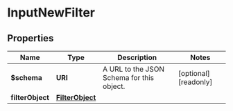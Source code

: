 

# InputNewFilter


## Properties

| Name | Type | Description | Notes |
|------------ | ------------- | ------------- | -------------|
|**$schema** | **URI** | A URL to the JSON Schema for this object. |  [optional] [readonly] |
|**filterObject** | [**FilterObject**](FilterObject.md) |  |  |



